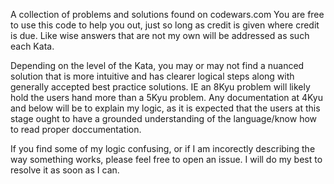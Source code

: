 A collection of problems and solutions found on codewars.com
You are free to use this code to help you out, just so long as credit is given where credit is due.
Like wise answers that are not my own will be addressed as such each Kata.

Depending on the level of the Kata, you may or may not find a nuanced solution that is more intuitive and
has clearer logical steps along with generally accepted best practice solutions. IE an 8Kyu problem will likely
hold the users hand more than a 5Kyu problem. Any documentation at 4Kyu and below will be to explain my logic, as it
is expected that the users at this stage ought to have a grounded understanding of the language/know how to read proper
doccumentation.

If you find some of my logic confusing, or if I am incorectly describing the way something works, please feel free to open an
issue. I will do my best to resolve it as soon as I can. 
